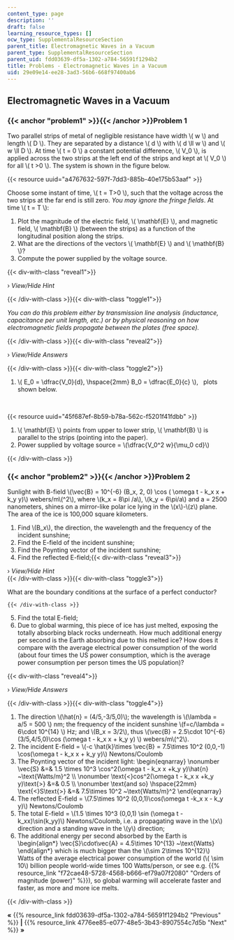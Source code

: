 ```yaml
---
content_type: page
description: ''
draft: false
learning_resource_types: []
ocw_type: SupplementalResourceSection
parent_title: Electromagnetic Waves in a Vacuum
parent_type: SupplementalResourceSection
parent_uid: fdd03639-df5a-1302-a784-56591f1294b2
title: Problems - Electromagnetic Waves in a Vacuum
uid: 29e09e14-ee28-3ad3-56b6-668f97400ab6
---
```

## Electromagnetic Waves in a Vacuum

### {{< anchor "problem1" >}}{{< /anchor >}}Problem 1

Two parallel strips of metal of negligible resistance have width \\( w \\) and length \\( D \\). They are separated by a distance \\( d \\) with \\( d \\ll w \\) and \\( w \\ll D \\). At time \\( t = 0 \\) a constant potential difference, \\( V\_0 \\), is applied across the two strips at the left end of the strips and kept at \\( V\_0 \\) for all \\( t >0 \\). The system is shown in the figure below.

{{< resource uuid="a4767632-597f-7dd3-885b-40e175b53aaf" >}}

Choose some instant of time, \\( t = T>0 \\), such that the voltage across the two strips at the far end is still zero. *You may ignore the fringe fields*. At time \\( t = T \\):

1. Plot the magnitude of the electric field, \\( \\mathbf{E} \\), and magnetic field, \\( \\mathbf{B} \\) (between the strips) as a function of the longitudinal position along the strips.
2. What are the directions of the vectors \\( \\mathbf{E} \\) and \\( \\mathbf{B} \\)?
3. Compute the power supplied by the voltage source.

{{< div-with-class "reveal1">}}

› *View/Hide Hint*

{{< /div-with-class >}}{{< div-with-class "toggle1">}}

*You can do this problem either by transmission line analysis (inductance, capacitance per unit length, etc.) or by physical reasoning on how electromagnetic fields propagate between the plates (free space).*

{{< /div-with-class >}}{{< div-with-class "reveal2">}}

› *View/Hide Answers*

{{< /div-with-class >}}{{< div-with-class "toggle2">}}

1. \\( E\_0 = \\dfrac{V\_0}{d}, \\hspace{2mm} B\_0 = \\dfrac{E\_0}{c} \\),   plots shown below.    
      
     

{{< resource uuid="45f687ef-8b59-b78a-562c-f5201f41fdbb" >}}

1. \\( \\mathbf{E} \\) points from upper to lower strip, \\( \\mathbf{B} \\) is parallel to the strips (pointing into the paper).
2. Power supplied by voltage source = \\(\\dfrac{V\_0^2 w}{\\mu\_0 cd}\\)

{{< /div-with-class >}}

### {{< anchor "problem2" >}}{{< /anchor >}}Problem 2

Sunlight with B-field \\(\\vec{B} = 10^{-6} (B\_x, 2, 0) \\cos ( \\omega t - k\_x x + k\_y y)\\) webers/m\\(^2\\), where \\(k\_x = 8\\pi /a\\), \\(k\_y = 6\\pi/a\\) and a = 2500 nanometers, shines on a mirror-like polar ice lying in the \\(x\\)-\\(z\\) plane. The area of the ice is 100,000 square kilometers.

1. Find \\(B\_x\\), the direction, the wavelength and the frequency of the incident sunshine;
2. Find the E-field of the incident sunshine;
3. Find the Poynting vector of the incident sunshine;
4. Find the reflected E-field;{{< div-with-class "reveal3">}}

› *View/Hide Hint*    
    {{< /div-with-class >}}{{< div-with-class "toggle3">}}  
      
What are the boundary conditions at the surface of a perfect conductor?    
      
    {{< /div-with-class >}}
5. Find the total E-field;
6. Due to global warming, this piece of ice has just melted, exposing the totally absorbing black rocks underneath. How much additional energy per second is the Earth absorbing due to this melted ice? How does it compare with the average electrical power consumption of the world (about four times the US power consumption, which is the average power consumption per person times the US population)?

{{< div-with-class "reveal4">}}

› *View/Hide Answers*

{{< /div-with-class >}}{{< div-with-class "toggle4">}}

1. The direction \\(\\hat{n} = (4/5,-3/5,0)\\); the wavelength is \\(\\lambda = a/5 = 500 \\) nm; the frequency of the incident sunshine \\(f=c/\\lambda = 6\\cdot 10^{14} \\) Hz; and \\(B\_x = 3/2\\), thus \\(\\vec{B} = 2.5\\cdot 10^{-6} (3/5,4/5,0)\\cos (\\omega t - k\_x x + k\_y y) \\) webers/m\\(^2\\).
2. The incident E-field = \\(-c \\hat{k}\\times \\vec{B} = 7.5\\times 10^2 (0,0,-1) \\cos(\\omega t - k\_x x + k\_y y)\\) Newtons/Coulomb
3. The Poynting vector of the incident light: \\begin{eqnarray} \\nonumber \\vec{S} &=& 1.5 \\times 10^3 \\cos^2(\\omega t - k\_x x +k\_y y)\\hat{n} ~\\text{Watts/m}^2 \\\\ \\nonumber \\text{\<}cos^2(\\omega t - k\_x x +k\_y y)\\text{>} &=& 0.5 \\\\ \\nonumber \\text{and so} \\hspace{22mm} \\text{\<}S\\text{>} &=& 7.5\\times 10^2 ~\\text{Watts/m}^2 \\end{eqnarray}
4. The reflected E-field = \\(7.5\\times 10^2 (0,0,1)\\cos(\\omega t -k\_x x - k\_y y)\\) Newtons/Coulomb
5. The total E-field = \\(1.5 \\times 10^3 (0,0,1) \\sin (\\omega t -k\_xx)\\sin(k\_yy)\\) Newtons/Coulomb, i.e. a propagating wave in the \\(x\\) direction and a standing wave in the \\(y\\) direction;
6. The additional energy per second absorbed by the Earth is \\begin{align\*} \\vec{S}\\cdot\\vec{A} = 4.5\\times 10^{13} ~\\text{Watts} \\end{align\*} which is much bigger than the \\(\\sim 2\\times 10^{12}\\) Watts of the average electrical power consumption of the world (\\( \\sim 10\\) billion people world-wide times 100 Watts/person, or see e.g. {{% resource_link "f72cae48-5728-4568-b666-ef79a07f2080" "Orders of magnitude (power)" %}}), so global warming will accelerate faster and faster, as more and more ice melts.

{{< /div-with-class >}}

**«** {{% resource_link fdd03639-df5a-1302-a784-56591f1294b2 "Previous" %}} **|** {{% resource_link 4776ee85-e077-48e5-3b43-8907554c7d5b "Next" %}} **»**